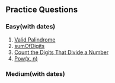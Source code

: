 ## Practice Questions

### Easy(with dates)
1. [Valid Palindrome](https://leetcode.com/problems/valid-palindrome/description/)
2. [sumOfDigits](https://practice.geeksforgeeks.org/problems/sum-of-digits1742/1)
3. [Count the Digits That Divide a Number](https://leetcode.com/problems/count-the-digits-that-divide-a-number/description/)
4. [Pow(x, n)](https://leetcode.com/problems/powx-n/description/)



### Medium(with dates)

